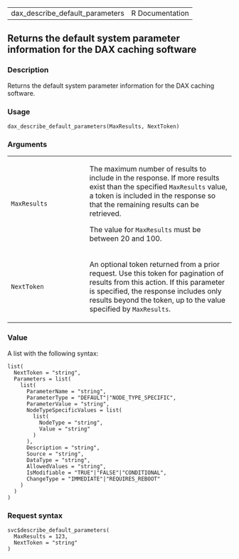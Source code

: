 <table style="width: 100%;">
<tbody>
<tr class="odd">
<td>dax_describe_default_parameters</td>
<td style="text-align: right;">R Documentation</td>
</tr>
</tbody>
</table>

## Returns the default system parameter information for the DAX caching software

### Description

Returns the default system parameter information for the DAX caching
software.

### Usage

    dax_describe_default_parameters(MaxResults, NextToken)

### Arguments

<table>
<colgroup>
<col style="width: 35%" />
<col style="width: 65%" />
</colgroup>
<tbody>
<tr class="odd">
<td><code
id="dax_describe_default_parameters_:_MaxResults">MaxResults</code></td>
<td><p>The maximum number of results to include in the response. If more
results exist than the specified <code>MaxResults</code> value, a token
is included in the response so that the remaining results can be
retrieved.</p>
<p>The value for <code>MaxResults</code> must be between 20 and
100.</p></td>
</tr>
<tr class="even">
<td><code
id="dax_describe_default_parameters_:_NextToken">NextToken</code></td>
<td><p>An optional token returned from a prior request. Use this token
for pagination of results from this action. If this parameter is
specified, the response includes only results beyond the token, up to
the value specified by <code>MaxResults</code>.</p></td>
</tr>
</tbody>
</table>

### Value

A list with the following syntax:

    list(
      NextToken = "string",
      Parameters = list(
        list(
          ParameterName = "string",
          ParameterType = "DEFAULT"|"NODE_TYPE_SPECIFIC",
          ParameterValue = "string",
          NodeTypeSpecificValues = list(
            list(
              NodeType = "string",
              Value = "string"
            )
          ),
          Description = "string",
          Source = "string",
          DataType = "string",
          AllowedValues = "string",
          IsModifiable = "TRUE"|"FALSE"|"CONDITIONAL",
          ChangeType = "IMMEDIATE"|"REQUIRES_REBOOT"
        )
      )
    )

### Request syntax

    svc$describe_default_parameters(
      MaxResults = 123,
      NextToken = "string"
    )
